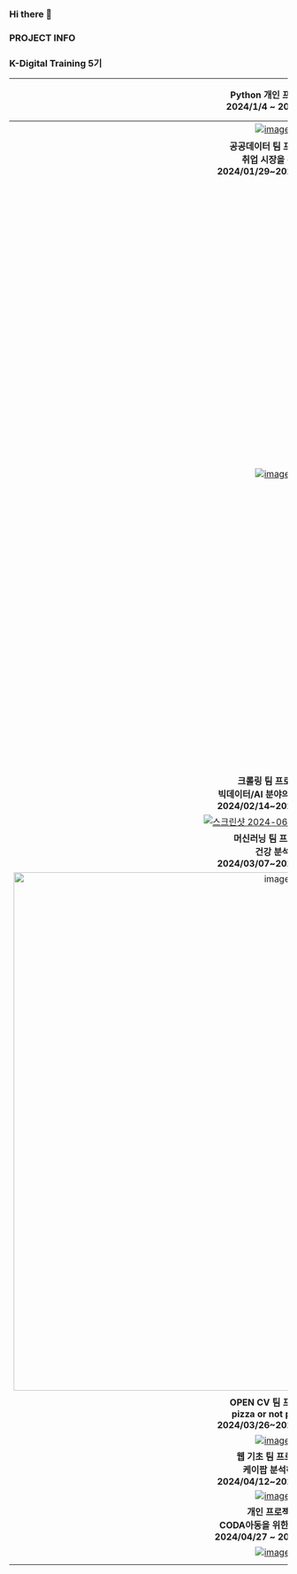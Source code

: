 ### Hi there 👋

### PROJECT INFO

### K-Digital Training 5기
<!--
<table>
  <tbody>
    <tr>
      <td align="center"><a href="https://vaulted-lobe-c6e.notion.site/Git-2a8a5b5093384a70ba96da468c9c7c66?pvs=4"><img src="" width="100px;" alt=""/><br /><sub><b> GIT </b></sub></a><br /></td>
      <td align="center"><a href="https://vaulted-lobe-c6e.notion.site/PYTHON-10da1612138d4468bac16be835d6ea28?pvs=4"><img src="https://image.yes24.com/goods/116924336/XL" width="100px;" alt=""/><br /><sub><b> PYTHON </b></sub></a><br /></td>
      <td align="center"><a href="https://vaulted-lobe-c6e.notion.site/PANDAS-9cbd46f89dc249d4ad57cea0b9876656?pvs=4"><img src="https://image.yes24.com/goods/15749761/XL" width="100px;" alt=""/><br /><sub><b> PANDAS </b></sub></a><br /></td>
      <td align="center"><a href=""><img src="https://image.yes24.com/goods/72227684/XL" width="100px;" alt=""/><br /><sub><b> PUBLIC_DATA_ANALYSIS </b></sub></a><br /></td>
     <tr/>
      <td align="center"><a href="https://vaulted-lobe-c6e.notion.site/MySQL-01a8c854bef14b48880155c373b6ed6a?pvs=4"><img src="https://image.yes24.com/goods/98388711/XL" width="100px;" alt=""/><br /><sub><b> SQL </b></sub></a><br /></td>
      <td align="center"><a href="https://vaulted-lobe-c6e.notion.site/Crawling-68eb15438f3f4159b5b8643ebc4a8be2?pvs=4"><img src="https://image.yes24.com/goods/71047040/XL" width="100px;" alt=""/><br /><sub><b> CRAWLING </b></sub></a><br /></td>
      <td align="center"><a href="https://vaulted-lobe-c6e.notion.site/NUMPY-ea6d216347a54c41b5f09f78a0e219e5?pvs=4"><img src="https://image.yes24.com/goods/89972967/XL" width="100px;" alt=""/><br /><sub><b> NUMPY </b></sub></a><br /></td>
    </tr>
  </tbody>
</table>
--!>



<!---
|Week|Subject|Badge|
|:---:|:---:|:---|
|1주차|Pyhon|![python](https://img.shields.io/badge/Python-3776AB?style=for-the-badge&logo=python&logoColor=white)|
|2주차|Pandas|![Pandas](https://img.shields.io/badge/pandas-%23150458.svg?style=for-the-badge&logo=pandas&logoColor=white)|
|3주차|공공데이터|![Matplotlib](https://img.shields.io/badge/Matplotlib-%23ffffff.svg?style=for-the-badge&logo=Matplotlib&logoColor=black)|
|4주차|SQL|![mysql](https://img.shields.io/badge/MySQL-00000F?style=for-the-badge&logo=mysql&logoColor=white)|
|5주차|크롤링|![Selenium](https://img.shields.io/badge/-selenium-%43B02A?style=for-the-badge&logo=selenium&logoColor=white)|
|6주차|통계&Numpy|![NumPy](https://img.shields.io/badge/numpy-%23013243.svg?style=for-the-badge&logo=numpy&logoColor=white)![SciPy](https://img.shields.io/badge/SciPy-%230C55A5.svg?style=for-the-badge&logo=scipy&logoColor=%white)|
|7주차|Machine Learning|![scikit-learn](https://img.shields.io/badge/scikit--learn-%23F7931E.svg?style=for-the-badge&logo=scikit-learn&logoColor=white)|
|8주차|Deep Learning|![PyTorch](https://img.shields.io/badge/PyTorch-%23EE4C2C.svg?style=for-the-badge&logo=PyTorch&logoColor=white)|
|9주차|CV|![OpenCV](https://img.shields.io/badge/opencv-%23white.svg?style=for-the-badge&logo=opencv&logoColor=white)|
|10주차|자연어 처리||
|11주차|웹 기초|![HTML5](https://img.shields.io/badge/html5-%23E34F26.svg?style=for-the-badge&logo=html5&logoColor=white)![css](https://img.shields.io/badge/CSS-239120?&style=for-the-badge&logo=css3&logoColor=white)![javascript](https://img.shields.io/badge/JavaScript-F7DF1E?style=for-the-badge&logo=JavaScript&logoColor=white)|
|12주차|웹 활용||
|13주차|AWS 클라우드||
|14주차~|기업 프로젝트||
--->









| Python 개인 프로젝트 <br> 2024/1/4 ~ 2024/1/5|Pandas 팀 프로젝트 <br> My Anime List Data Set 시각화 <br> 2024/01/15 ~ 2024/01/16|
|:---:|:---:|
| <a href="https://voo0o08-kdt5.notion.site/PYTHON-407bb4c513a24ab69caa536a9f1cc72b">![image](https://github.com/voo0o08/voo0o08/assets/155411941/2b173780-8408-4cf3-af16-441af526b75f)</a> | <a href="https://voo0o08-kdt5.notion.site/PANDAS-da8ee2370859464e86ed180d6ea5717d">![스크린샷 2024-06-01 191303](https://github.com/voo0o08/voo0o08/assets/155411941/5480860d-81cc-4b3a-8786-cb0ff284a316)</a> |
| **공공데이터 팀 프로젝트 <br> 취업 시장을 분석 <br> 2024/01/29~2024/01/30** | **SQL 팀 프로젝트 <br> 출생률 감소로 알아보는 사회 현상 <br> 2024/02/05~2024/02/06**|
| <a href="https://voo0o08-kdt5.notion.site/2588744cb66347f18bff8cd88b03e11a">![image](https://github.com/voo0o08/voo0o08/assets/155411941/78cb3674-193a-4ebf-9f58-1af5c7eae98b)</a> | <a href="https://voo0o08-kdt5.notion.site/SQL-f5229944cd6241f3a2f65eb500f5d11a"><img width="1061" alt="image" src="https://github.com/voo0o08/voo0o08/assets/155411941/4c147b6f-fb1f-4968-a507-9da7001004b7">
</a> |
| **크롤링 팀 프로젝트 <br> 빅데이터/AI 분야의 취업 동향 <br> 2024/02/14~2024/02/15** | **통계&Numpy 팀 프로젝트  <br> 날씨 분석 프로젝트 <br> 2024/02/21 ~ 2024/02/22**|
| <a href="https://voo0o08-kdt5.notion.site/Crawling-4306cb99071c43ddbd0d0972ee5366c9">![스크린샷 2024-06-01 191930](https://github.com/voo0o08/voo0o08/assets/155411941/886ca024-74e2-4975-8aeb-9e8d3e0bb3c1)</a> | <a href="https://voo0o08-kdt5.notion.site/NUMPY-317c8ba39c354c19a07797859642df2c">![image](https://github.com/voo0o08/voo0o08/assets/155411941/5b8446d3-cbcc-4162-bba8-730177d925af)</a> |
| **머신러닝 팀 프로젝트 <br> 건강 분석 <br> 2024/03/07~2024/03/08** | **Deep Learning 팀 프로젝트 <br> 딥러닝의 딥러닝 <br> 2024/03/19~2024/03/20**|
| <a href="https://voo0o08-kdt5.notion.site/Machine-Learning-9f9e37458d3049eeb6875c237ac7b06f"><img width="937" alt="image" src="https://github.com/voo0o08/voo0o08/assets/155411941/b6095b31-dcda-4ad5-bed3-f908b700955e"></a> | <a href="https://voo0o08-kdt5.notion.site/Deep-Learning-cb180c505de8456d84f74e1ed4fb05ef">![image](https://github.com/voo0o08/voo0o08/assets/155411941/8febccec-2312-47e5-ac94-3751af27c483)</a> |
| **OPEN CV 팀 프로젝트 <br> pizza or not pizza? <br> 2024/03/26~2024/03/27** | **자연어 처리 팀 프로젝트 <br> 노래 가사와 소리를 통한 노래 장르 분류하기 <br> 2024/04/03~2024/04/05**|
| <a href="https://voo0o08-kdt5.notion.site/Open-CV-668ac172f24841099433c218e0448daf">![image](https://github.com/voo0o08/voo0o08/assets/155411941/2b1fd3a9-7c62-4829-babe-218c32bc3584)</a> | <a href="https://voo0o08-kdt5.notion.site/e6fc493eaf054d89b6c0bfb1084d5068">![image](https://github.com/voo0o08/voo0o08/assets/155411941/ac50f2d0-d9b9-4896-9ac2-5156826b79d0)</a> |
| **웹 기초 팀 프로젝트 <br> 케이팝 분석하기 <br> 2024/04/12~2024/04/15** | **웹 활용 팀 프로젝트 <br> 성경 번역 프로젝트 <br> 2024/04/20~2024/04/22**|
| <a href="https://voo0o08-kdt5.notion.site/280e5827719b4f80a86e0ed0c276a5f2">![image](https://github.com/voo0o08/voo0o08/assets/155411941/aa14204c-938f-4199-906b-90db592debe3)</a> | <a href="https://voo0o08-kdt5.notion.site/def87d2b930c4fc19d80d62fbab76896">![image](https://github.com/voo0o08/voo0o08/assets/155411941/bb82fc0f-6b12-456a-9931-af3f5b9fb49c)</a> |
| **개인 프로젝트 <br> CODA아동을 위한 수어 게임 <br> 2024/04/27 ~ 2024/04/30** | **기업 프로젝트 <br> 제조데이터를 활용한 중량값 예측 <br> 2024/05/~**|
| <a href="https://voo0o08-kdt5.notion.site/CODA-700cc8928618451399342ce8c029cab9">![image](https://github.com/voo0o08/voo0o08/assets/155411941/607c8ef0-876e-4751-af65-aa7b868d144a)</a> | <a href="https://voo0o08-kdt5.notion.site/5c0944ef32b042cabc1cd4511adff5bb?pvs=4">![스크린샷 2024-06-16 170927](https://github.com/voo0o08/voo0o08/assets/155411941/55af7f4e-9e25-4da2-a0b2-eab68134f55d)
</a> |



<br> <br>



<!--
이것은 주석이구나^~^
**voo0o08/voo0o08** is a ✨ _special_ ✨ repository because its `README.md` (this file) appears on your GitHub profile.

Here are some ideas to get you started:

- 🔭 I’m currently working on ...
- 🌱 I’m currently learning ...
- 👯 I’m looking to collaborate on ...
- 🤔 I’m looking for help with ...
- 💬 Ask me about ...
- 📫 How to reach me: ...
- 😄 Pronouns: ...
- ⚡ Fun fact: ...
-->

